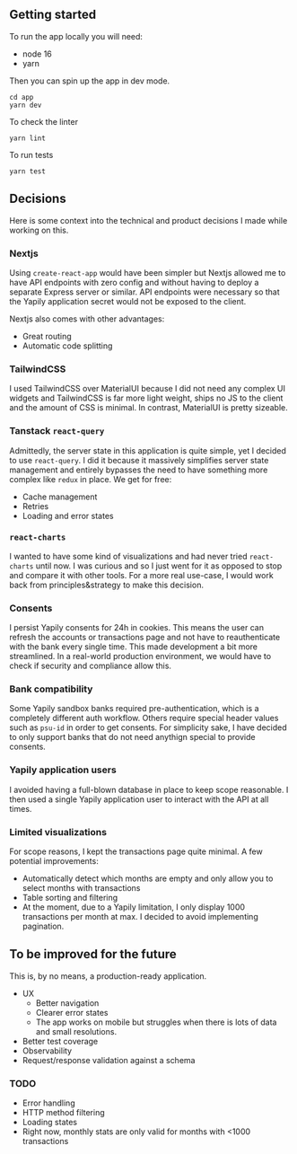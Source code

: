 ## Getting started

To run the app locally you will need:
- node 16
- yarn

Then you can spin up the app in dev mode.

```
cd app
yarn dev
```

To check the linter

```
yarn lint
```

To run tests

```
yarn test
```

## Decisions

Here is some context into the technical and product decisions I made while working on this.

### Nextjs

Using `create-react-app` would have been simpler but Nextjs allowed me to have API endpoints with zero config and without having to deploy a separate Express server or similar. API endpoints were necessary so that the Yapily application secret would not be exposed to the client.

Nextjs also comes with other advantages:
- Great routing
- Automatic code splitting

### TailwindCSS

I used TailwindCSS over MaterialUI because I did not need any complex UI widgets and TailwindCSS is far more light weight, ships no JS to the client and the amount of CSS is minimal. In contrast, MaterialUI is pretty sizeable.

### Tanstack `react-query`

Admittedly, the server state in this application is quite simple, yet I decided to use `react-query`. I did it because it massively simplifies server state management and entirely bypasses the need to have something more complex like `redux` in place. We get for free:
- Cache management
- Retries
- Loading and error states

### `react-charts`

I wanted to have some kind of visualizations and had never tried `react-charts` until now. I was curious and so I just went for it as opposed to stop and compare it with other tools. For a more real use-case, I would work back from principles&strategy to make this decision.

### Consents

I persist Yapily consents for 24h in cookies. This means the user can refresh the accounts or transactions page and not have to reauthenticate with the bank every single time. This made development a bit more streamlined. In a real-world production environment, we would have to check if security and compliance allow this.

### Bank compatibility

Some Yapily sandbox banks required pre-authentication, which is a completely different auth workflow. Others require special header values such as `psu-id` in order to get consents. For simplicity sake, I have decided to only support banks that do not need anythign special to provide consents.

### Yapily application users

I avoided having a full-blown database in place to keep scope reasonable. I then used a single Yapily application user to interact with the API at all times.

### Limited visualizations

For scope reasons, I kept the transactions page quite minimal. A few potential improvements:
- Automatically detect which months are empty and only allow you to select months with transactions
- Table sorting and filtering
- At the moment, due to a Yapily limitation, I only display 1000 transactions per month at max. I decided to avoid implementing pagination.

## To be improved for the future

This is, by no means, a production-ready application.

- UX
  - Better navigation
  - Clearer error states
  - The app works on mobile but struggles when there is lots of data and small resolutions.
- Better test coverage
- Observability
- Request/response validation against a schema

### TODO

- Error handling
- HTTP method filtering
- Loading states
- Right now, monthly stats are only valid for months with <1000 transactions

